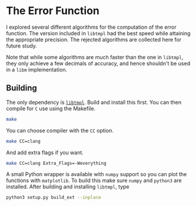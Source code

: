 # The Error Function
I explored several different algorithms for the computation of the error
function. The version included in `libtmpl` had the best speed while attaining
the appropriate precision. The rejected algorithms are collected here for
future study.

Note that while some algorithms are much faster than the one in `libtmpl`, they
only achieve a few decimals of accuracy, and hence shouldn't be used in a
`libm` implementation.

## Building
The only dependency is [`libtmpl`](https://github.com/ryanmaguire/libtmpl).
Build and install this first.
You can then compile for `C` use using the Makefile.
```sh
make
```
You can choose compiler with the `CC` option.
```sh
make CC=clang
```
And add extra flags if you want.
```sh
make CC=clang Extra_Flags=-Weverything
```

A small Python wrapper is available with `numpy` support so you can plot the
functions with `matplotlib`. To build this make sure `numpy` and `python3`
are installed. After building and installing `libtmpl`, type
```sh
python3 setup.py build_ext --inplace
```
